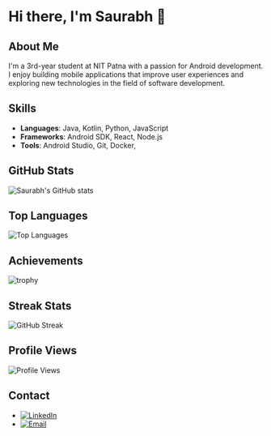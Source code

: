 # Hi there, I'm Saurabh 👋

## About Me
I'm a 3rd-year student at NIT Patna with a passion for Android development. I enjoy building mobile applications that improve user experiences and exploring new technologies in the field of software development.

## Skills
- **Languages**: Java, Kotlin, Python, JavaScript
- **Frameworks**: Android SDK, React, Node.js
- **Tools**: Android Studio, Git, Docker, 

## GitHub Stats
![Saurabh's GitHub stats](https://github-readme-stats.vercel.app/api?username=saurabhalp&show_icons=true&theme=radical)

## Top Languages
![Top Languages](https://github-readme-stats.vercel.app/api/top-langs/?username=saurabhalp&layout=compact&theme=radical)

## Achievements
![trophy](https://github-profile-trophy.vercel.app/?username=saurabhalp&theme=onedark)

## Streak Stats
![GitHub Streak](https://streak-stats.demolab.com?user=saurabhalp&theme=radical)

## Profile Views
![Profile Views](https://komarev.com/ghpvc/?username=saurabhalp&color=brightgreen)

## Contact
- [![LinkedIn](https://img.shields.io/badge/LinkedIn-0077B5?logo=linkedin&logoColor=white)](https://www.linkedin.com/in/saurabhalp)
- [![Email](https://img.shields.io/badge/Email-D14836?logo=gmail&logoColor=white)](mailto:saurabhsinghalp@gmail.com)

